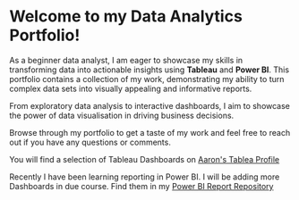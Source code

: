 # Welcome to my **Data Analytics Portfolio**! 

As a beginner data analyst, I am eager to showcase my skills in transforming data into actionable insights using **Tableau** and **Power BI**. This portfolio contains a collection of my  work, demonstrating my ability to turn complex data sets into visually appealing and informative reports. 

From exploratory data analysis to interactive dashboards, I aim to showcase the power of data visualisation in driving business decisions. 

Browse through my portfolio to get a taste of my work and feel free to reach out if you have any questions or comments.

You will find a selection of Tableau Dashboards on <a href="https://public.tableau.com/app/profile/aaronn" target="_blank">Aaron's Tablea Profile</a>

Recently I have been learning reporting in Power BI. I will be adding more Dashboards in due course. Find them in my <a href="https://github.com/utilis-notitia/PowerBI_Reports" target="_blank">Power BI Report Repository</a>

